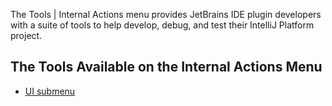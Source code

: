[//]: # (title: Internal Actions Menu)

<!-- Copyright 2000-2021 JetBrains s.r.o. and other contributors. Use of this source code is governed by the Apache 2.0 license that can be found in the LICENSE file. -->

The <menupath>Tools | Internal Actions</menupath> menu provides JetBrains IDE plugin developers with a suite of tools to help develop, debug, and test their IntelliJ Platform project.

<include src="internal_actions_intro.md" include-id="enable_internal_mode_tip"></include>

## The Tools Available on the Internal Actions Menu

* [UI submenu](internal_ui_sub.md)
